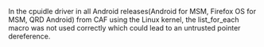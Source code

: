 In the cpuidle driver in all Android releases(Android for MSM, Firefox OS for MSM, QRD Android) from CAF using the Linux kernel, the list_for_each macro was not used correctly which could lead to an untrusted pointer dereference.